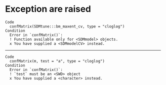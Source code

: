 # Exception are raised

    Code
      confMatrix(SDMtune:::bm_maxent_cv, type = "cloglog")
    Condition
      Error in `confMatrix()`:
      ! Function available only for <SDMmodel> objects.
      x You have supplied a <SDMmodelCV> instead.

---

    Code
      confMatrix(m, test = "a", type = "cloglog")
    Condition
      Error in `confMatrix()`:
      ! `test` must be an <SWD> object
      x You have supplied a <character> instead.

